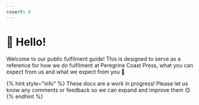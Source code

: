 ```yaml
---
coverY: 0
---
```


# 👋 Hello!

Welcome to our public fulfilment guide! This is designed to serve as a reference for how we do fulfilment at Peregrine Coast Press, what you can expect from us and what we expect from you 🙂

{% hint style="info" %}
These docs are a work in progress! Please let us know any comments or feedback so we can expand and improve them 😊
{% endhint %}

